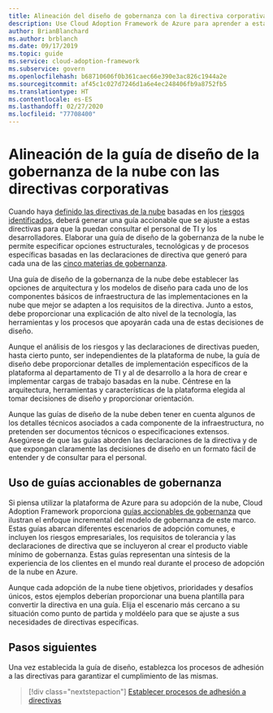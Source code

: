 ```yaml
---
title: Alineación del diseño de gobernanza con la directiva corporativa
description: Use Cloud Adoption Framework de Azure para aprender a establecer opciones de arquitectura y patrones de diseño que cumplan los requisitos de la directiva.
author: BrianBlanchard
ms.author: brblanch
ms.date: 09/17/2019
ms.topic: guide
ms.service: cloud-adoption-framework
ms.subservice: govern
ms.openlocfilehash: b68710606f0b361caec66e390e3ac826c1944a2e
ms.sourcegitcommit: af45c1c027d7246d1a6e4ec248406fb9a8752fb5
ms.translationtype: HT
ms.contentlocale: es-ES
ms.lasthandoff: 02/27/2020
ms.locfileid: "77708400"
---
```

# <a name="align-your-cloud-governance-design-guide-with-corporate-policy"></a>Alineación de la guía de diseño de la gobernanza de la nube con las directivas corporativas

Cuando haya [definido las directivas de la nube](./policy-definition.md) basadas en los [riesgos identificados](./business-risk.md), deberá generar una guía accionable que se ajuste a estas directivas para que la puedan consultar el personal de TI y los desarrolladores. Elaborar una guía de diseño de la gobernanza de la nube le permite especificar opciones estructurales, tecnológicas y de procesos específicas basadas en las declaraciones de directiva que generó para cada una de las [cinco materias de gobernanza](../governance-disciplines.md).

Una guía de diseño de la gobernanza de la nube debe establecer las opciones de arquitectura y los modelos de diseño para cada uno de los componentes básicos de infraestructura de las implementaciones en la nube que mejor se adapten a los requisitos de la directiva. Junto a estos, debe proporcionar una explicación de alto nivel de la tecnología, las herramientas y los procesos que apoyarán cada una de estas decisiones de diseño.

Aunque el análisis de los riesgos y las declaraciones de directivas pueden, hasta cierto punto, ser independientes de la plataforma de nube, la guía de diseño debe proporcionar detalles de implementación específicos de la plataforma al departamento de TI y al de desarrollo a la hora de crear e implementar cargas de trabajo basadas en la nube. Céntrese en la arquitectura, herramientas y características de la plataforma elegida al tomar decisiones de diseño y proporcionar orientación.

Aunque las guías de diseño de la nube deben tener en cuenta algunos de los detalles técnicos asociados a cada componente de la infraestructura, no pretenden ser documentos técnicos o especificaciones extensos. Asegúrese de que las guías aborden las declaraciones de la directiva y de que expongan claramente las decisiones de diseño en un formato fácil de entender y de consultar para el personal.

<!-- markdownlint-enable MD033 -->

## <a name="use-the-actionable-governance-guides"></a>Uso de guías accionables de gobernanza

Si piensa utilizar la plataforma de Azure para su adopción de la nube, Cloud Adoption Framework proporciona [guías accionables de gobernanza](../guides/index.md) que ilustran el enfoque incremental del modelo de gobernanza de este marco. Estas guías abarcan diferentes escenarios de adopción comunes, e incluyen los riesgos empresariales, los requisitos de tolerancia y las declaraciones de directiva que se incluyeron al crear el producto viable mínimo de gobernanza. Estas guías representan una síntesis de la experiencia de los clientes en el mundo real durante el proceso de adopción de la nube en Azure.

Aunque cada adopción de la nube tiene objetivos, prioridades y desafíos únicos, estos ejemplos deberían proporcionar una buena plantilla para convertir la directiva en una guía. Elija el escenario más cercano a su situación como punto de partida y moldéelo para que se ajuste a sus necesidades de directivas específicas.

## <a name="next-steps"></a>Pasos siguientes

Una vez establecida la guía de diseño, establezca los procesos de adhesión a las directivas para garantizar el cumplimiento de las mismas.

> [!div class="nextstepaction"]
> [Establecer procesos de adhesión a directivas](./processes.md)

